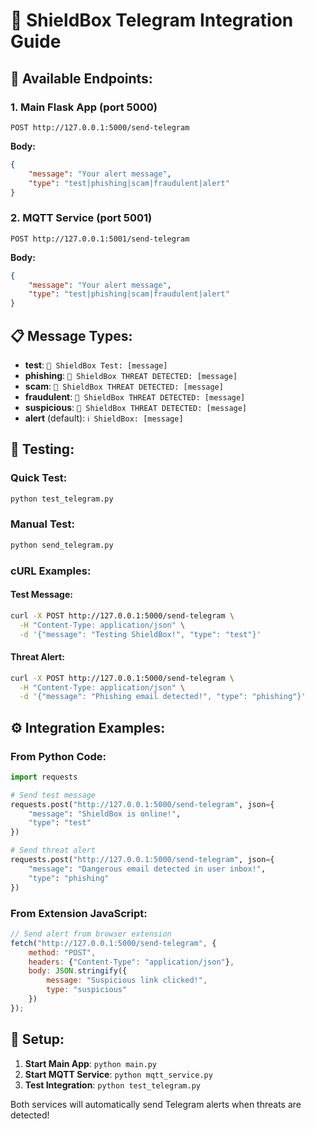 # 📱 ShieldBox Telegram Integration Guide

## 🚀 Available Endpoints:

### 1. Main Flask App (port 5000)
```
POST http://127.0.0.1:5000/send-telegram
```
**Body:**
```json
{
    "message": "Your alert message",
    "type": "test|phishing|scam|fraudulent|alert"
}
```

### 2. MQTT Service (port 5001)  
```
POST http://127.0.0.1:5001/send-telegram
```
**Body:**
```json
{
    "message": "Your alert message", 
    "type": "test|phishing|scam|fraudulent|alert"
}
```

## 📋 Message Types:

- **test**: `🧪 ShieldBox Test: [message]`
- **phishing**: `🚨 ShieldBox THREAT DETECTED: [message]`
- **scam**: `🚨 ShieldBox THREAT DETECTED: [message]`
- **fraudulent**: `🚨 ShieldBox THREAT DETECTED: [message]`
- **suspicious**: `🚨 ShieldBox THREAT DETECTED: [message]`
- **alert** (default): `ℹ️ ShieldBox: [message]`

## 🧪 Testing:

### Quick Test:
```bash
python test_telegram.py
```

### Manual Test:
```bash
python send_telegram.py
```

### cURL Examples:

#### Test Message:
```bash
curl -X POST http://127.0.0.1:5000/send-telegram \
  -H "Content-Type: application/json" \
  -d '{"message": "Testing ShieldBox!", "type": "test"}'
```

#### Threat Alert:
```bash
curl -X POST http://127.0.0.1:5000/send-telegram \
  -H "Content-Type: application/json" \
  -d '{"message": "Phishing email detected!", "type": "phishing"}'
```

## ⚙️ Integration Examples:

### From Python Code:
```python
import requests

# Send test message
requests.post("http://127.0.0.1:5000/send-telegram", json={
    "message": "ShieldBox is online!",
    "type": "test"
})

# Send threat alert
requests.post("http://127.0.0.1:5000/send-telegram", json={
    "message": "Dangerous email detected in user inbox!",
    "type": "phishing"
})
```

### From Extension JavaScript:
```javascript
// Send alert from browser extension
fetch("http://127.0.0.1:5000/send-telegram", {
    method: "POST",
    headers: {"Content-Type": "application/json"},
    body: JSON.stringify({
        message: "Suspicious link clicked!",
        type: "suspicious"
    })
});
```

## 🔧 Setup:

1. **Start Main App**: `python main.py`
2. **Start MQTT Service**: `python mqtt_service.py` 
3. **Test Integration**: `python test_telegram.py`

Both services will automatically send Telegram alerts when threats are detected!

